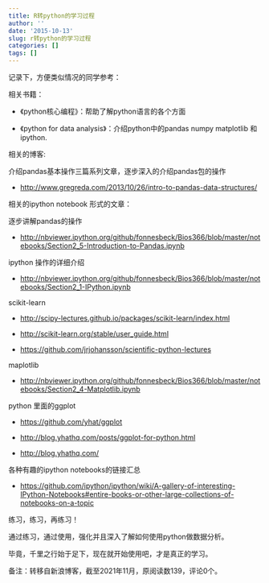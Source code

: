 ```yaml
---
title: R转python的学习过程
author: ''
date: '2015-10-13'
slug: r转python的学习过程
categories: []
tags: []
---
```


记录下，方便类似情况的同学参考：

相关书籍：

+ 《python核心编程》：帮助了解python语言的各个方面

+ 《python for data analysis》：介绍python中的pandas numpy matplotlib 和ipython.


相关的博客:

介绍pandas基本操作三篇系列文章，逐步深入的介绍pandas包的操作

+ http://www.gregreda.com/2013/10/26/intro-to-pandas-data-structures/


相关的ipython notebook 形式的文章：

逐步讲解pandas的操作 

+ http://nbviewer.ipython.org/github/fonnesbeck/Bios366/blob/master/notebooks/Section2_5-Introduction-to-Pandas.ipynb 

ipython 操作的详细介绍

+ http://nbviewer.ipython.org/github/fonnesbeck/Bios366/blob/master/notebooks/Section2_1-IPython.ipynb 

scikit-learn 

+ http://scipy-lectures.github.io/packages/scikit-learn/index.html  

+ http://scikit-learn.org/stable/user_guide.html  

+ https://github.com/jrjohansson/scientific-python-lectures 

maplotlib

+ http://nbviewer.ipython.org/github/fonnesbeck/Bios366/blob/master/notebooks/Section2_4-Matplotlib.ipynb  

python 里面的ggplot

+ https://github.com/yhat/ggplot 

+ http://blog.yhathq.com/posts/ggplot-for-python.html 

+ http://blog.yhathq.com/  

各种有趣的ipython notebooks的链接汇总

+ https://github.com/ipython/ipython/wiki/A-gallery-of-interesting-IPython-Notebooks#entire-books-or-other-large-collections-of-notebooks-on-a-topic 

练习，练习，再练习！

通过练习，通过使用，强化并且深入了解如何使用python做数据分析。

毕竟，千里之行始于足下，现在就开始使用吧，才是真正的学习。


备注：转移自新浪博客，截至2021年11月，原阅读数139，评论0个。 
